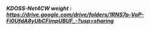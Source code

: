 ##### KDOSS-Net4CW weight : https://drive.google.com/drive/folders/1RNS7p-VoP-Fi0UfdA8yUbCFimpUBUF_-?usp=sharing
